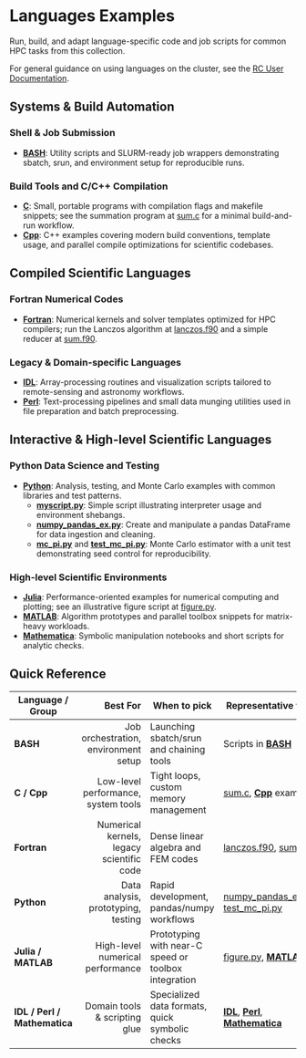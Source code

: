 # Languages Examples

Run, build, and adapt language-specific code and job scripts for common HPC tasks from this collection.

For general guidance on using languages on the cluster, see the [RC User Documentation](https://docs.rc.fas.harvard.edu/).

## Systems & Build Automation

### Shell & Job Submission
- **[BASH](./BASH/)**: Utility scripts and SLURM-ready job wrappers demonstrating sbatch, srun, and environment setup for reproducible runs.

### Build Tools and C/C++ Compilation
- **[C](./C/)**: Small, portable programs with compilation flags and makefile snippets; see the summation program at [sum.c](./C/Example/sum.c) for a minimal build-and-run workflow.
- **[Cpp](./Cpp/)**: C++ examples covering modern build conventions, template usage, and parallel compile optimizations for scientific codebases.

## Compiled Scientific Languages

### Fortran Numerical Codes
- **[Fortran](./Fortran/)**: Numerical kernels and solver templates optimized for HPC compilers; run the Lanczos algorithm at [lanczos.f90](./Fortran/Example1/lanczos.f90) and a simple reducer at [sum.f90](./Fortran/Example2/sum.f90).

### Legacy & Domain-specific Languages
- **[IDL](./IDL/)**: Array-processing routines and visualization scripts tailored to remote-sensing and astronomy workflows.
- **[Perl](./Perl/)**: Text-processing pipelines and small data munging utilities used in file preparation and batch preprocessing.

## Interactive & High-level Scientific Languages

### Python Data Science and Testing
- **[Python](./Python/)**: Analysis, testing, and Monte Carlo examples with common libraries and test patterns.
  - **[myscript.py](./Python/myscript.py)**: Simple script illustrating interpreter usage and environment shebangs.
  - **[numpy_pandas_ex.py](./Python/Example2/numpy_pandas_ex.py)**: Create and manipulate a pandas DataFrame for data ingestion and cleaning.
  - **[mc_pi.py](./Python/Example1/mc_pi.py)** and **[test_mc_pi.py](./Python/Example1/test_mc_pi.py)**: Monte Carlo estimator with a unit test demonstrating seed control for reproducibility.

### High-level Scientific Environments
- **[Julia](./Julia/)**: Performance-oriented examples for numerical computing and plotting; see an illustrative figure script at [figure.py](./Julia/Example2/figure.py).
- **[MATLAB](./MATLAB/)**: Algorithm prototypes and parallel toolbox snippets for matrix-heavy workloads.
- **[Mathematica](./Mathematica/)**: Symbolic manipulation notebooks and short scripts for analytic checks.

## Quick Reference

| Language / Group | Best For | When to pick | Representative files |
|------------------|---------:|--------------|---------------------|
| **BASH** | Job orchestration, environment setup | Launching sbatch/srun and chaining tools | Scripts in **[BASH](./BASH/)** |
| **C / Cpp** | Low-level performance, system tools | Tight loops, custom memory management | [sum.c](./C/Example/sum.c), **[Cpp](./Cpp/)** examples |
| **Fortran** | Numerical kernels, legacy scientific code | Dense linear algebra and FEM codes | [lanczos.f90](./Fortran/Example1/lanczos.f90), [sum.f90](./Fortran/Example2/sum.f90) |
| **Python** | Data analysis, prototyping, testing | Rapid development, pandas/numpy workflows | [numpy_pandas_ex.py](./Python/Example2/numpy_pandas_ex.py), [test_mc_pi.py](./Python/Example1/test_mc_pi.py) |
| **Julia / MATLAB** | High-level numerical performance | Prototyping with near-C speed or toolbox integration | [figure.py](./Julia/Example2/figure.py), **[MATLAB](./MATLAB/)** |
| **IDL / Perl / Mathematica** | Domain tools & scripting glue | Specialized data formats, quick symbolic checks | **[IDL](./IDL/)**, **[Perl](./Perl/)**, **[Mathematica](./Mathematica/)** |
